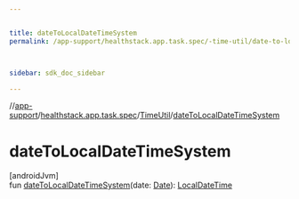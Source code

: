 ```yaml
---


title: dateToLocalDateTimeSystem
permalink: /app-support/healthstack.app.task.spec/-time-util/date-to-local-date-time-system.html



sidebar: sdk_doc_sidebar

---
```



//[app-support](/app-support.html)/[healthstack.app.task.spec](../index.html)/[TimeUtil](index.html)/[dateToLocalDateTimeSystem](date-to-local-date-time-system.html)



# dateToLocalDateTimeSystem



[androidJvm]\
fun [dateToLocalDateTimeSystem](date-to-local-date-time-system.html)(date: [Date](https://developer.android.com/reference/kotlin/java/util/Date.html)): [LocalDateTime](https://developer.android.com/reference/kotlin/java/time/LocalDateTime.html)






